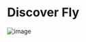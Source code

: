 # Discover Fly
![image](https://user-images.githubusercontent.com/60352344/140658915-2b4dc55a-6237-456a-8c33-199633b69be4.png)
